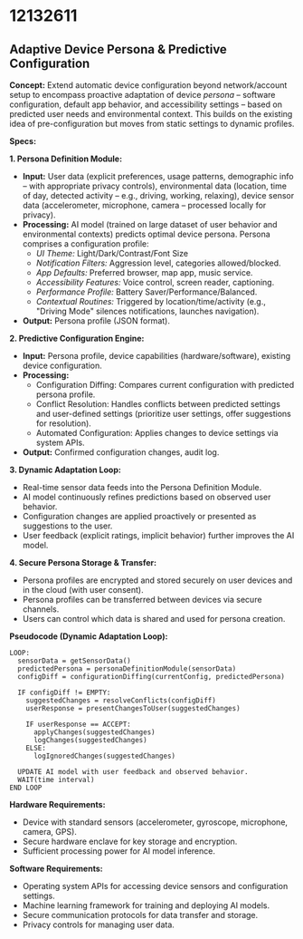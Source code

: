 # 12132611

## Adaptive Device Persona & Predictive Configuration

**Concept:** Extend automatic device configuration beyond network/account setup to encompass proactive adaptation of device *persona* – software configuration, default app behavior, and accessibility settings – based on predicted user needs and environmental context. This builds on the existing idea of pre-configuration but moves from static settings to dynamic profiles.

**Specs:**

**1. Persona Definition Module:**

*   **Input:** User data (explicit preferences, usage patterns, demographic info – with appropriate privacy controls), environmental data (location, time of day, detected activity – e.g., driving, working, relaxing), device sensor data (accelerometer, microphone, camera – processed locally for privacy).
*   **Processing:** AI model (trained on large dataset of user behavior and environmental contexts) predicts optimal device persona.  Persona comprises a configuration profile:
    *   *UI Theme:* Light/Dark/Contrast/Font Size
    *   *Notification Filters:* Aggression level, categories allowed/blocked.
    *   *App Defaults:* Preferred browser, map app, music service.
    *   *Accessibility Features:* Voice control, screen reader, captioning.
    *   *Performance Profile:* Battery Saver/Performance/Balanced.
    *   *Contextual Routines:* Triggered by location/time/activity (e.g., "Driving Mode" silences notifications, launches navigation).
*   **Output:**  Persona profile (JSON format).

**2. Predictive Configuration Engine:**

*   **Input:**  Persona profile, device capabilities (hardware/software), existing device configuration.
*   **Processing:**
    *   Configuration Diffing: Compares current configuration with predicted persona profile.
    *   Conflict Resolution: Handles conflicts between predicted settings and user-defined settings (prioritize user settings, offer suggestions for resolution).
    *   Automated Configuration: Applies changes to device settings via system APIs.
*   **Output:** Confirmed configuration changes, audit log.

**3.  Dynamic Adaptation Loop:**

*   Real-time sensor data feeds into the Persona Definition Module.
*   AI model continuously refines predictions based on observed user behavior.
*   Configuration changes are applied proactively or presented as suggestions to the user.
*   User feedback (explicit ratings, implicit behavior) further improves the AI model.

**4. Secure Persona Storage & Transfer:**

*   Persona profiles are encrypted and stored securely on user devices and in the cloud (with user consent).
*   Persona profiles can be transferred between devices via secure channels.
*   Users can control which data is shared and used for persona creation.

**Pseudocode (Dynamic Adaptation Loop):**

```
LOOP:
  sensorData = getSensorData()
  predictedPersona = personaDefinitionModule(sensorData)
  configDiff = configurationDiffing(currentConfig, predictedPersona)

  IF configDiff != EMPTY:
    suggestedChanges = resolveConflicts(configDiff)
    userResponse = presentChangesToUser(suggestedChanges)

    IF userResponse == ACCEPT:
      applyChanges(suggestedChanges)
      logChanges(suggestedChanges)
    ELSE:
      logIgnoredChanges(suggestedChanges)

  UPDATE AI model with user feedback and observed behavior.
  WAIT(time interval)
END LOOP
```

**Hardware Requirements:**

*   Device with standard sensors (accelerometer, gyroscope, microphone, camera, GPS).
*   Secure hardware enclave for key storage and encryption.
*   Sufficient processing power for AI model inference.

**Software Requirements:**

*   Operating system APIs for accessing device sensors and configuration settings.
*   Machine learning framework for training and deploying AI models.
*   Secure communication protocols for data transfer and storage.
*   Privacy controls for managing user data.